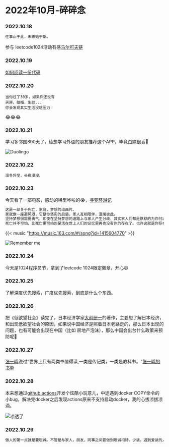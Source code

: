 # 2022年10月-碎碎念

### 2022.10.18
```md
往事止于此，未来始于斯。
```
参与 leetcode1024活动有感[马尔可夫链](https://leetcode.cn/2022-1024?sourceType=221024&sourceId=wnb0000a)

### 2022.10.19
[如何阅读一份代码](https://zhuanlan.zhihu.com/p/26222486)

### 2022.10.20
```
当你过了30岁，如果你还没有
买房，结婚，生娃...
你会发现其实生活没啥压力！
```
😂😂😂

### 2022.10.21
学习多邻国800天了，给想学习外语的朋友推荐这个APP，毕竟白嫖很香🤤

![Duolingo](https://miasanmia.oss-cn-beijing.aliyuncs.com/picture/2022/10/22/eca3333e42386cfca2914ce0bd46c7e0.jpeg "800天成就达成")

### 2022.10.22
```md
凛冬将至，长夜漫漫。
```
### 2022.10.23
今天看了一部电影，感动的稀里哗啦的😭，[寻梦环游记](https://zh.wikipedia.org/zh-tw/%E5%AF%BB%E6%A2%A6%E7%8E%AF%E6%B8%B8%E8%AE%B0)
```md
这是一部关于死亡，家庭，梦想的动画片。
家就像一座避风港，它是你坚实的后盾，家人互相陪伴，温暖彼此。
坚持梦想很需要勇气，即使在坚持梦想的道路上与家人产生分歧，其实家人们都是默默的为你付出，在你为梦想奋斗的路上,别忘了回回头陪伴家人，他们才是你坚持下去的动力。
死亡并不可怕，比死亡更可拍的是活在世上人们的记忆里再也没有你的存在了。也许这就是你存在的意义，不断努力，产生价值，也许创造发明了什么，也许参与一场活动，或许是写了一篇blog，改变一点点让更多的人记住你。
```
{{< music "https://music.163.com/#/song?id=1415604770" >}}

![Remember me](https://miasanmia.oss-cn-beijing.aliyuncs.com/picture/2022/10/23/8b37aa53c7797c3bcf190252ac00e0dc.png "Remember me")

### 2022.10.24
今天是1024程序员节，拿到了leetcode 1024限定徽章，开心😄

### 2022.10.25
了解深度优先搜索，广度优先搜索，到底是什么个东西。

### 2022.10.26
把《低欲望社会》读完了，日本经济学家[大前研一](https://zh.m.wikipedia.org/zh-hant/%E5%A4%A7%E5%89%8D%E7%A0%94%E4%B8%80)的著作，主要想了解日本经济，和出现低欲望社会的原因，如果说中国经济是照着日本老路走的，那么日本出现的问题，也有可能会出现在中国（比如 房地产泡沫），那么中国会出台什么政策来预防呢🧐

### 2022.10.27
[张一鸣](https://zh.wikipedia.org/wiki/%E5%BC%A0%E4%B8%80%E9%B8%A3)说过”世界上只有两类书值得读,一类是传记类，一类是教科书。“[张一鸣的书单](https://www.douban.com/people/onebird/?_i=6928552n03YLPu)

### 2022.10.28
本来想通过[github actions](https://github.com/features/actions)开发个炫酷小玩意儿，中途遇到docker COPY命令的小bug，解决完docker之后发现actions原来不支持启动docker，我的心拔凉拔凉滴。

![凉透了](https://p3.itc.cn/q_70/images03/20210218/f6e906be96804952afdcf24782e00e86.jpeg)

### 2022.10.29
``` md
做人的第一点就是要坦诚。不管是与家人，朋友，同事之间要做到坦诚相待。少装，遇到爱装的人一定要躲的远远儿的。
```



